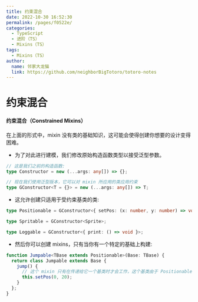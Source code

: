 ```yaml
---
title: 约束混合
date: 2022-10-30 16:52:30
permalink: /pages/f0522e/
categories:
  - TypeScript
  - 进阶（TS）
  - Mixins（TS）
tags:
  - Mixins（TS）
author: 
  name: 邻家大龙猫
  link: https://github.com/neighborBigTotoro/totoro-notes
---
```

# 约束混合

#### 约束混合（Constrained Mixins）


在上面的形式中，mixin 没有类的基础知识，这可能会使得创建你想要的设计变得困难。


- 为了对此进行建模，我们修改原始构造函数类型以接受泛型参数。
``` ts
// 这是我们之前的构造函数:
type Constructor = new (...args: any[]) => {};

// 现在我们使用泛型版本，它可以对 mixin 所应用的类应用约束
type GConstructor<T = {}> = new (...args: any[]) => T;
```


- 这允许创建只适用于受约束基类的类:
``` ts
type Positionable = GConstructor<{ setPos: (x: number, y: number) => void }>;

type Spritable = GConstructor<Sprite>;

type Loggable = GConstructor<{ print: () => void }>;
```


- 然后你可以创建 mixins，只有当你有一个特定的基础上构建:
``` ts
function Jumpable<TBase extends Positionable>(Base: TBase) {
  return class Jumpable extends Base {
    jump() {
      // 这个 mixin 只有在传递给它一个基类时才会工作，这个基类由于 Positionable 约束而定义了 setPos。
      this.setPos(0, 20);
    }
  };
}
```